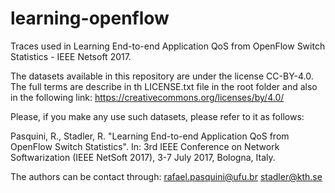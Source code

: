 # learning-openflow
Traces used in Learning End-to-end Application QoS from OpenFlow Switch Statistics - IEEE Netsoft 2017.

The datasets available in this repository are under the license CC-BY-4.0.
The full terms are describe in th LICENSE.txt file in the root folder and also in the following link:
https://creativecommons.org/licenses/by/4.0/

Please, if you make any use such datasets, please refer to it as follows:

Pasquini, R., Stadler, R. "Learning End-to-end Application QoS from OpenFlow Switch Statistics". 
In: 3rd IEEE Conference on Network Softwarization (IEEE NetSoft 2017), 3-7 July 2017, Bologna, Italy.

The authors can be contact through:
rafael.pasquini@ufu.br
stadler@kth.se
